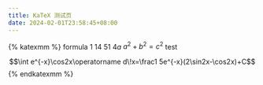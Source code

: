```yaml
---
title: KaTeX 测试页
date: 2024-02-01T23:58:45+08:00
---
```


{% katexmm %}
formula $1$ $14$ $51$ $4a$ $a^2 + b^2 = c^2$ test

$$\int e^{-x}\cos2x\operatorname d\!x=\frac1 5e^{-x}(2\sin2x-\cos2x)+C$$
{% endkatexmm %}
